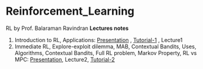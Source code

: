 # Reinforcement_Learning
RL by Prof. Balaraman Ravindran **Lectures notes**

1. Introduction to RL, Applications: [Presentation](https://docs.google.com/presentation/d/13fURgKkD5Z9x-C7TljpDm7aKSduY1QtE/edit?usp=sharing&ouid=113934248910928142435&rtpof=true&sd=true) , [Tutorial-1](https://drive.google.com/file/d/1sBzkeY-BKqPL3TH-gMq5Lhngwm9VGcon/view?usp=sharing)  , Lecture1 
2. Immediate RL, Explore-exploit dilemma, MAB, Contextual Bandits, Uses, Algorithms, Contextual Bandits, Full RL problem, Markov Property, RL vs MPC: [Presentation](https://docs.google.com/presentation/d/17qwb0s-AVWqWx2p4nJ2TYb9ip3f2xv0X/edit?usp=sharing&ouid=113934248910928142435&rtpof=true&sd=true), Lecture2, [Tutorial-2](https://drive.google.com/file/d/1Mj5OgeOGtsz2kkAOMIukjD_OVrSDnQkE/view?usp=sharing)
